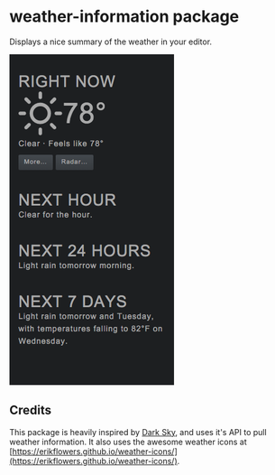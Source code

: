 # weather-information package

Displays a nice summary of the weather in your editor.

![weather-information](https://raw.githubusercontent.com/spcoder/weather-information/master/resources/example.png)

## Credits

This package is heavily inspired by [Dark Sky](http://forecast.io), and uses it's API to pull weather information.
It also uses the awesome weather icons at [https://erikflowers.github.io/weather-icons/](https://erikflowers.github.io/weather-icons/).
